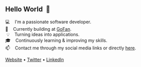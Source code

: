## Hello World &nbsp;:wave:

:computer: &nbsp;&nbsp; I'm a passionate software developer.<br/>
:briefcase: &nbsp;&nbsp; Currently building at [GoFan](https://get.gofan.co/).<br/>
&nbsp;:bulb: &nbsp;&nbsp; Turning ideas into applications.<br/>
:mortar_board: &nbsp;&nbsp; Continuously learning & improving my skills.<br/>
:mailbox: &nbsp;&nbsp; Contact me through my social media links or directly [here](https://michaelgee.com/contact).<br/>

[Website](https://michaelgee.com) • [Twitter](https://twitter.com/michaelgee_) • [LinkedIn](https://www.linkedin.com/in/michael-gee)
